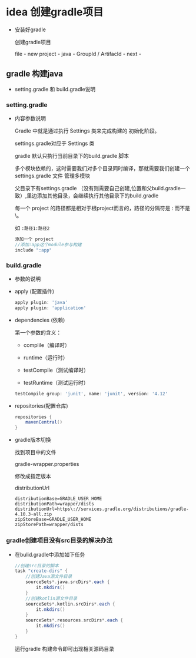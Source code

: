 # idea 创建gradle项目

- 安装好gradle


    [](https://blog.csdn.net/shuai_wy/article/details/80394443)

    创建gradle项目

    file - new project - java - GroupId / ArtifacId - next -
    

## gradle 构建java

- setting.gradle 和 build.gradle说明

### setting.gradle

- 内容参数说明

    Gradle 中就是通过执行 Settings 类来完成构建的 初始化阶段。

    settings.gradle对应于 Settings 类

    gradle 默认只执行当前目录下的build.gradle 脚本

    多个模块依赖的，这时需要我们对多个目录同时编译，那就需要我们创建一个settings.gradle  文件 管理多模块　

    父目录下有settings.gradle （没有则需要自己创建,位置和父build.gradle一致）,里边添加其他目录，会继续执行其他目录下的build.gradle

    每一个 project 的路径都是相对于根project而言的，路径的分隔符是 : 而不是\。

    如 ```:路径1:路径2```

    ```gradle
    添加一个 project
    //添加:app这个module参与构建
    include ":app"
    ```
### build.gradle

- 参数的说明

- apply (配置插件)

    ```gradle
    apply plugin: 'java'
    apply plugin: 'application'
    ```

- dependencies (依赖)

    第一个参数的含义：
    
    - complile（编译时）
    
    - runtime（运行时）
    
    - testCompile（测试编译时）
    
    - testRuntime（测试运行时）
    ```gradle
    testCompile group: 'junit', name: 'junit', version: '4.12'
    ```
    
- repositories(配置仓库)

    ```gradle
    repositories {
        mavenCentral()
    }
    ```

- gradle版本切换

    找到项目中的文件
    
    gradle-wrapper.properties

    修改成指定版本

    distributionUrl

    ```properties
    distributionBase=GRADLE_USER_HOME
    distributionPath=wrapper/dists
    distributionUrl=https\://services.gradle.org/distributions/gradle-4.10.3-all.zip
    zipStoreBase=GRADLE_USER_HOME
    zipStorePath=wrapper/dists
    ```

### gradle创建项目没有src目录的解决办法

- 在bulid.gradle中添加如下任务

    ```groovy
    //创建src目录的脚本
    task "create-dirs" {
        //创建Java源文件目录
        sourceSets*.java.srcDirs*.each {
            it.mkdirs()
        }
        //创建kotlin源文件目录
        sourceSets*.kotlin.srcDirs*.each {
            it.mkdirs()
        }
        sourceSets*.resources.srcDirs*.each {
            it.mkdirs()
        }
    }
    ```

    运行gradle 构建命令即可出现相关源码目录